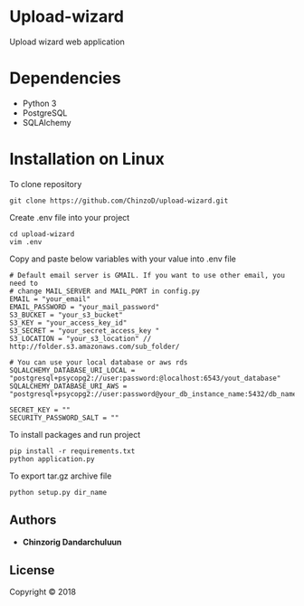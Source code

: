 # Upload-wizard
Upload wizard web application

# Dependencies

* Python 3
* PostgreSQL
* SQLAlchemy

# Installation on Linux 

To clone repository 

```shell
git clone https://github.com/ChinzoD/upload-wizard.git
```
Create .env file into your project

```shell
cd upload-wizard
vim .env
```
Copy and paste below variables with your value into .env file

```shell
# Default email server is GMAIL. If you want to use other email, you need to 
# change MAIL_SERVER and MAIL_PORT in config.py
EMAIL = "your_email"
EMAIL_PASSWORD = "your_mail_password"
S3_BUCKET = "your_s3_bucket"
S3_KEY = "your_access_key_id"
S3_SECRET = "your_secret_access_key "
S3_LOCATION = "your_s3_location" // http://folder.s3.amazonaws.com/sub_folder/

# You can use your local database or aws rds
SQLALCHEMY_DATABASE_URI_LOCAL = "postgresql+psycopg2://user:password:@localhost:6543/yout_database"
SQLALCHEMY_DATABASE_URI_AWS = "postgresql+psycopg2://user:password@your_db_instance_name:5432/db_name"

SECRET_KEY = ""
SECURITY_PASSWORD_SALT = ""
```
To install packages and run project 

```shell
pip install -r requirements.txt
python application.py
```

To export tar.gz archive file

```shell
python setup.py dir_name
```

## Authors

* **Chinzorig Dandarchuluun**

## License

Copyright © 2018
